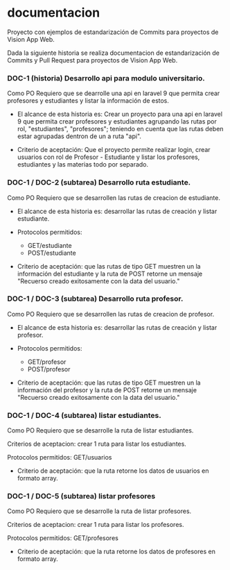 # documentacion
Proyecto con ejemplos de estandarización de Commits para proyectos de Vision App Web.

Dada la siguiente historia se realiza documentacion de estandarización de Commits y Pull Request para proyectos de Vision App Web.

### DOC-1 (historia) Desarrollo api para modulo universitario.

Como PO Requiero que se dearrolle una api en laravel 9 que permita crear profesores y estudiantes y listar la información de estos.

- El alcance de esta historia es: 
Crear un proyecto para una api en laravel 9 que permita crear profesores y estudiantes agrupando las rutas por rol, "estudiantes", "profesores"; teniendo en cuenta que las rutas deben estar agrupadas dentron de un a ruta "api".

- Criterio de aceptación: 
Que el proyecto permite realizar login, crear usuarios con rol de Profesor - Estudiante y listar los profesores, estudiantes y las materias todo por separado.

### DOC-1 / DOC-2 (subtarea) Desarrollo ruta estudiante.
Como PO Requiero que se desarrollen las rutas de creacion de estudiante.

- El alcance de esta historia es: desarrollar las rutas de creación y listar estudiante.
- Protocolos permitidos:
  - GET/estudiante
  - POST/estudiante

- Criterio de aceptación: que las rutas de tipo GET muestren un la información del estudiante y la ruta de POST retorne un mensaje "Recuerso creado exitosamente con la data del usuario."


### DOC-1 / DOC-3 (subtarea) Desarrollo ruta profesor.

Como PO Requiero que se desarrollen las rutas de creacion de profesor.

- El alcance de esta historia es: desarrollar las rutas de creación y listar profesor.
- Protocolos permitidos:
    - GET/profesor
    - POST/profesor

- Criterio de aceptación: que las rutas de tipo GET muestren un la información del profesor y la ruta de POST retorne un mensaje "Recuerso creado exitosamente con la data del usuario."

### DOC-1 / DOC-4 (subtarea) listar estudiantes.

Como PO Requiero que se desarrolle la ruta de listar estudiantes.

Criterios de aceptacion:
crear 1 ruta para listar los estudiantes.

Protocolos permitidos:
GET/usuarios

- Criterio de aceptación: que la ruta retorne los datos de usuarios en formato array.

### DOC-1 / DOC-5 (subtarea) listar profesores

Como PO Requiero que se desarrolle la ruta de listar profesores.

Criterios de aceptacion:
crear 1 ruta para listar los profesores.

Protocolos permitidos:
GET/profesores

- Criterio de aceptación: que la ruta retorne los datos de profesores en formato array.
